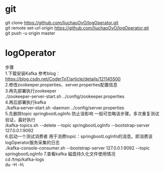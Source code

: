 # git 
git clone https://github.com/liuchaoOvO/logOperator.git \
git remote set-url origin https://github.com/liuchaoOvO/logOperator.git \
git push -u origin master

# logOperator
步骤\
1.下载安装Kafka 参考blog：https://blog.csdn.net/CoderTnT/article/details/121145500 \
2.修改zookeeper.properties、server.properties配置信息\
3.再先部署执行zookeeper\
./zookeeper-server-start.sh  ../config/zookeeper.properties\
4.再后部署执行kafka\
./kafka‐server‐start.sh ‐daemon ../config/server.properties\
5.先删除topic springbootLogInfo 防止误影响 一般可忽略该步骤。多次重复测试验证，最好执行\
/kafka-topics.sh --delete --topic springbootLogInfo   --bootstrap-server 127.0.0.1:9092\
6.启动一个测试消费者 用于消费topic：springbootLogInfo的消息。即消费该logOperator服务采集的日志\
./kafka-console-consumer.sh  --bootstrap-server 127.0.0.1:9092 --topic  springbootLogInfo
7.查看kafka 磁盘持久化文件使用情况\
cd /tmp/kafka-logs\
du -H -h\
